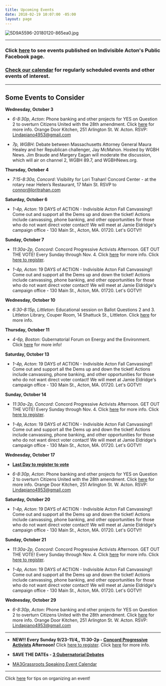 ```yaml
---
title: Upcoming Events
date: 2018-02-19 10:07:00 -05:00
layout: page
---
```


![5D9A5596-20180120-865ea0.jpg](/uploads/5D9A5596-20180120-865ea0.jpg)

---

### Click [here](https://www.facebook.com/pg/IndivisibleActon/events/?ref=page_internal) to see events published on Indivisible Acton's Public Facebook page.

### [Check our calendar](http://www.indivisibleacton.org/calendar.html) for regularly scheduled events and other events of interest.

---

## Some Events to Consider

**Wednesday, October 3**

* *6-8:30p, Acton*:  Phone banking and other projects for YES on Question 2 to overturn Citizens United with the 28th amendment. Click [here](http://www.indivisibleacton.org/2018/09/21/yes-on-2.html) for more info. Orange Door Kitchen, 251 Arlington St. W. Acton. RSVP: Lindapiano4953@gmail.com


* *7p, WGBH*:  Debate between Massachusetts Attorney General Maura Healey and her Republican challenger, Jay McMahon. Hosted by WGBH News. Jim Braude and Margery Eagan will moderate the discussion, which will air on channel 2, WGBH 89.7, and WGBHNews.org.


**Thursday, October 4** 

* *7:15-8:30a, Concord*: Visibility for Lori Trahan!  Concord Center - at the rotary near Helen’s Restaurant, 17 Main St.  RSVP to connor@loritrahan.com

**Saturday, October 6**

* *1-4p, Acton*: 19 DAYS of ACTION - Indivisible Acton Fall Canvassing!!  Come out and support all the Dems up and down the ticket! Actions include canvassing, phone banking, and other opportunities for those who do not want direct voter contact!  We will meet at Jamie Eldridge's campaign office - 130 Main St., Acton, MA. 01720.  Let's GOTV!!

**Sunday, October 7**

* *11:30a-2p, Concord*: Concord Progressive Activists Afternoon. GET OUT THE VOTE!  Every Sunday through Nov. 4. Click [here](/uploads/ConcordProgressiveActivistAfternoons-993d55.png) for more info.  Click [here to register](http://bit.ly/2x1jA6a).

* *1-4p, Acton*: 19 DAYS of ACTION - Indivisible Acton Fall Canvassing!!  Come out and support all the Dems up and down the ticket! Actions include canvassing, phone banking, and other opportunities for those who do not want direct voter contact!  We will meet at Jamie Eldridge's campaign office - 130 Main St., Acton, MA. 01720.  Let's GOTV!!


**Wednesday, October 10**

* *6:30-8:15p, Littleton*: Educational session on Ballot Questions 2 and 3. Littleton Library, Couper Room, 14 Shattuck St., Littleton. Click [here](http://www.indivisibleacton.org/2018/10/01/learn-about-ballot-questions-2-and-3.html) for more info.

**Thursday, October 11**

* *4-6p, Boston*: Gubernatorial Forum on Energy and the Environment. Click [here](https://www.eventbrite.com/e/gubernatorial-forum-on-energy-and-the-environment-tickets-50782857895?ref=eios&aff=eios) for more info!


**Saturday, October 13**

* *1-4p, Acton*: 19 DAYS of ACTION - Indivisible Acton Fall Canvassing!!  Come out and support all the Dems up and down the ticket! Actions include canvassing, phone banking, and other opportunities for those who do not want direct voter contact!  We will meet at Jamie Eldridge's campaign office - 130 Main St., Acton, MA. 01720.  Let's GOTV!!

**Sunday, October 14**

* *11:30a-2p, Concord*: Concord Progressive Activists Afternoon. GET OUT THE VOTE!  Every Sunday through Nov. 4. Click [here](/uploads/ConcordProgressiveActivistAfternoons-993d55.png) for more info.  Click [here to register](http://bit.ly/2x1jA6a).

* *1-4p, Acton*: 19 DAYS of ACTION - Indivisible Acton Fall Canvassing!!  Come out and support all the Dems up and down the ticket! Actions include canvassing, phone banking, and other opportunities for those who do not want direct voter contact!  We will meet at Jamie Eldridge's campaign office - 130 Main St., Acton, MA. 01720.  Let's GOTV!!
 
**Wednesday, October 17**

* **[Last Day to register to vote](https://www.sec.state.ma.us/VoterRegistrationSearch/MyVoterRegStatus.aspx)**

* *6-8:30p, Acton*:  Phone banking and other projects for YES on Question 2 to overturn Citizens United with the 28th amendment.  Click [here](http://www.indivisibleacton.org/2018/09/21/yes-on-2.html) for more info. Orange Door Kitchen, 251 Arlington St. W. Acton. RSVP: Lindapiano4953@gmail.com

**Saturday, October 20**

* *1-4p, Acton*: 19 DAYS of ACTION - Indivisible Acton Fall Canvassing!!  Come out and support all the Dems up and down the ticket! Actions include canvassing, phone banking, and other opportunities for those who do not want direct voter contact!  We will meet at Jamie Eldridge's campaign office - 130 Main St., Acton, MA. 01720.  Let's GOTV!!

**Sunday, October 21**

* *11:30a-2p, Concord*: Concord Progressive Activists Afternoon. GET OUT THE VOTE!  Every Sunday through Nov. 4. Click [here](/uploads/ConcordProgressiveActivistAfternoons-993d55.png) for more info.  Click [here to register](http://bit.ly/2x1jA6a).

* *1-4p, Acton*: 19 DAYS of ACTION - Indivisible Acton Fall Canvassing!!  Come out and support all the Dems up and down the ticket! Actions include canvassing, phone banking, and other opportunities for those who do not want direct voter contact!  We will meet at Jamie Eldridge's campaign office - 130 Main St., Acton, MA. 01720.  Let's GOTV!!


**Wednesday, October 29**

* *6-8:30p, Acton*:  Phone banking and other projects for YES on Question 2 to overturn Citizens United with the 28th amendment. Click [here](http://www.indivisibleacton.org/2018/09/21/yes-on-2.html) for more info. Orange Door Kitchen, 251 Arlington St. W. Acton. RSVP: Lindapiano4953@gmail.com


---

* **NEW!!  Every Sunday 9/23-11/4,, 11:30-2p - [Concord Progressive Activists](https://www.facebook.com/VoteBlueNovember/) Afternoon!** Click [here to register](http://bit.ly/2x1jA6a).  Click [here](/uploads/ConcordProgressiveActivistAfternoons-993d55.png) for more info.


* **SAVE THE DATEs - [3 Gubernatorial Debates](http://www.indivisibleacton.org/2018/09/26/3-gubernatorial-debates.html)**


* [MA3Grassroots Speaking Event Calendar](https://www.ma3grassroots.com/event-calendar)

---

Click [here](http://www.indivisibleacton.org/events/organize-an-event.html) for tips on organizing an event!